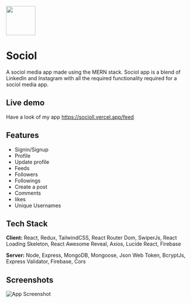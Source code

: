 
<img src="https://github.com/saurav-prasad/Sociol/assets/70149386/30c4b31f-a95a-4290-bf82-b86e1495a16b" width="80px" height="80px"/>


# Sociol

A sociol media app made using the MERN stack. Sociol app is a blend of LinkedIn and Instagram with all the required functionality required for a sociol media app.


## Live demo

Have a look of my app
https://socioll.vercel.app/feed

## Features

- Signin/Signup
- Profile
- Update profile
- Feeds
- Followers
- Followings
- Create a post
- Comments
- likes
- Unique Usernames


## Tech Stack

**Client:** React, Redux, TailwindCSS, React Router Dom, SwiperJs, React Loading Skeleton, React Awesome Reveal, Axios, Lucide React, Firebase

**Server:** Node, Express, MongoDB, Mongoose, Json Web Token, BcryptJs, Express Validator, Firebase, Cors

## Screenshots

![App Screenshot](https://via.placeholder.com/468x300?text=App+Screenshot+Here)

